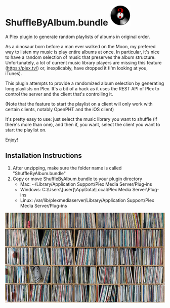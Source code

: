 

ShuffleByAlbum.bundle   <img src="https://raw.githubusercontent.com/beville/ShuffleByAlbum.bundle/master/Contents/Resources/icon-default.png" width="64">
==================

A Plex plugin to generate random playlists of albums in original order.

As a dinosaur born before a man ever walked on the Moon, my prefered way to listen my music is play entire albums at once.  In particular, it's nice to have a random selection of music that preserves the album structure.  Unfortunately, a lot of current music library players are missing this feature (https://plex.tv/) or, inexplicably, have dropped it (I'm looking at you, iTunes).  

This plugin attempts to provide a randomized album selection by generating long playlists on Plex.  It's a bit of a hack as it uses the REST API of Plex to control the server and the client that's controlling it.   

(Note that the feature to start the playlist on a client will only work with certain clients, notably OpenPHT and the iOS client)

It's pretty easy to use:  just select the music library you want to shuffle (if there's more than one), and then if, you want, select the client you want to start the playlist on.

Enjoy!

Installation Instructions
-------------------------
1.  After unzipping, make sure the folder name is called "ShuffleByAlbum.bundle"
2.  Copy or move ShuffleByAlbum.bundle to your plugin directory
    * Mac: ~/Library/Application Support/Plex Media Server/Plug-ins
    * Windows: C:\Users\\[user]\AppData\Local\Plex Media Server\Plug-ins
    * Linux: /var/lib/plexmediaserver/Library/Application Support/Plex Media  Server/Plug-ins

![bg-art]

[bg-art]: https://github.com/beville/ShuffleByAlbum.bundle/blob/master/Contents/Resources/art-default.jpg?raw=true
[app-icon]: https://raw.githubusercontent.com/beville/ShuffleByAlbum.bundle/master/Contents/Resources/icon-default.png
